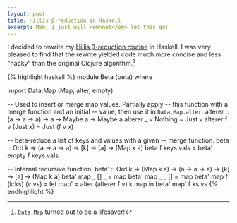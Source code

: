 ```yaml
---
layout: post
title: Hillis β-reduction in Haskell
excerpt: Man, I just will <em>not</em> let this go!
---
```


I decided to rewrite my [Hillis β-reduction routine][1] in Haskell. I was very pleased to find that the rewrite yielded code much more concise and less "hacky" than the original Clojure algorithm.[^1]

{% highlight haskell %}
module Beta (beta)
where

import Data.Map (Map, alter, empty)

-- Used to insert or merge map values. Partially apply
-- this function with a merge function and an initial
-- value, then use it in `Data.Map.alter`.
alterer :: (a -> a -> a) -> a -> Maybe a -> Maybe a
alterer _ v Nothing = Just v
alterer f v (Just x) = Just (f v x)

-- beta-reduce a list of keys and values with a given
-- merge function.
beta :: Ord k => (a -> a -> a) -> [k] -> [a]
                 -> (Map k a)
beta f keys vals = beta' empty f keys vals

-- Internal recursive function.
beta' :: Ord k => (Map k a) -> (a -> a -> a) -> [k]
                  -> [a] -> (Map k a)
beta' map _ [] _ = map
beta' map _ _ [] = map
beta' map f (k:ks) (v:vs) = let map' = alter
                                          (alterer f v)
                                          k map
                         in beta' map' f ks vs
{% endhighlight %}

[^1]: [`Data.Map`][2] turned out to be a lifesaver!

[1]: /2012/hillis-beta-reduction-in-clojure
[2]: http://www.haskell.org/ghc/docs/latest/html/libraries/containers/Data-Map.html
